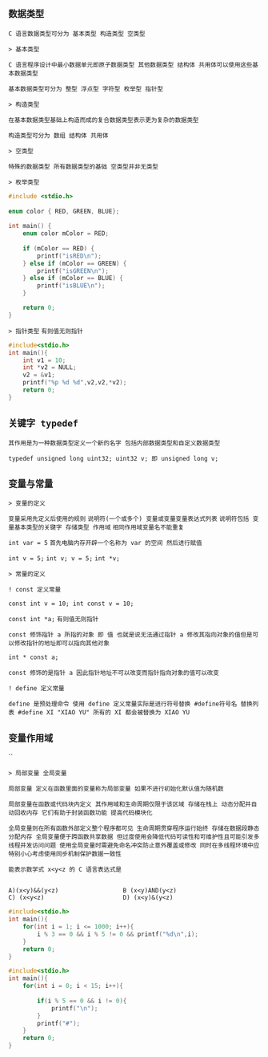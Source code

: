 `数据类型`
--

`C 语言数据类型可分为 基本类型 构造类型 空类型`

`> 基本类型` 

`C 语言程序设计中最小数据单元即原子数据类型 其他数据类型 结构体 共用体可以使用这些基本数据类型`

`基本数据类型可分为 整型 浮点型 字符型 枚举型 指针型`

`> 构造类型` 

`在基本数据类型基础上构造而成的复合数据类型表示更为复杂的数据类型`

`构造类型可分为 数组 结构体 共用体`

`> 空类型` 

`特殊的数据类型 所有数据类型的基础 空类型并非无类型`


`> 枚举类型`

```c
#include <stdio.h>  
  
enum color { RED, GREEN, BLUE};  
  
int main() {  
    enum color mColor = RED;  
  
    if (mColor == RED) {  
        printf("isRED\n");  
    } else if (mColor == GREEN) {  
        printf("isGREEN\n");  
    } else if (mColor == BLUE) {  
        printf("isBLUE\n");  
    }  

    return 0;  
}
```

`> 指针类型` `有则值无则指针`

```c
#include<stdio.h>
int main(){
	int v1 = 10;
    int *v2 = NULL;
    v2 = &v1;
    printf("%p %d %d",v2,v2,*v2);
    return 0;
}
```

`关键字 typedef`
--

`其作用是为一种数据类型定义一个新的名字 包括内部数据类型和自定义数据类型`

`typedef unsigned long uint32; uint32 v; 即 unsigned long v;`

`变量与常量`
--

`> 变量的定义` 

`变量采用先定义后使用的规则` `说明符(一个或多个) 变量或变量变量表达式列表` `说明符包括 变量基本类型的关键字 存储类型 作用域` `相同作用域变量名不能重复`

`int var = 5` `首先电脑内存开辟一个名称为 var 的空间 然后进行赋值`

`int v = 5;` `int v; v = 5;` `int *v;`

`> 常量的定义`

`! const 定义常量`

`const int v = 10; int const v = 10;`

`const int *a;` `有则值无则指针`

`const 修饰指针 a 所指的对象 即 值 也就是说无法通过指针 a 修改其指向对象的值但是可以修改指针的地址即可以指向其他对象`

`int * const a;` 

`const 修饰的是指针 a 因此指针地址不可以改变而指针指向对象的值可以改变`

`! define 定义常量`

`define 是预处理命令 使用 define 定义常量实际是进行符号替换 #define符号名 替换列表 #define XI "XIAO YU" 所有的 XI 都会被替换为 XIAO YU`

`变量作用域`
--

``

`> 局部变量 全局变量`

`局部变量 定义在函数里面的变量称为局部变量 如果不进行初始化默认值为随机数`

`局部变量在函数或代码块内定义 其作用域和生命周期仅限于该区域 存储在栈上 动态分配并自动回收内存 它们有助于封装函数功能 提高代码模块化` 

`全局变量则在所有函数外部定义整个程序都可见 生命周期贯穿程序运行始终 存储在数据段静态分配内存 全局变量便于跨函数共享数据 但过度使用会降低代码可读性和可维护性且可能引发多线程并发访问问题 使用全局变量时需避免命名冲突防止意外覆盖或修改 同时在多线程环境中应特别小心考虑使用同步机制保护数据一致性 `



```
能表示数学式 x<y<z 的 C 语言表达式是


A)(x<y)&&(y<z)                  B (x<y)AND(y<z)
C) (x<y<z)                      D) (x<y)&(y<z)
```

```c
#include<stdio.h>
int main(){
    for(int i = 1; i <= 1000; i++){
        i % 3 == 0 && i % 5 != 0 && printf("%d\n",i);
    }
    return 0;
}
```

```c
#include<stdio.h>
int main(){
    for(int i = 0; i < 15; i++){
        
        if(i % 5 == 0 && i != 0){
            printf("\n");
        }
        printf("#");
    }
    return 0;
}